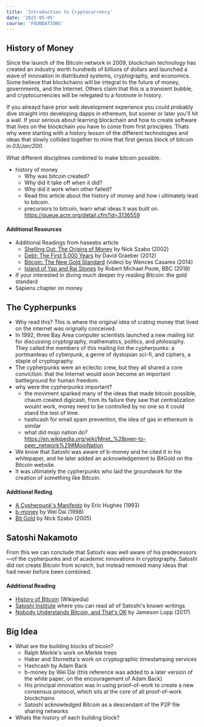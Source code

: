```yaml
---
title: 'Introduction to Cryptocurrency'
date: '2021-05-05'
course: 'FOUNDATIONS'
---
```


## History of Money

Since the launch of the Bitcoin network in 2009, blockchain technology has created an industry worth hundreds of billions of dollars and launched a wave of innovation in distributed systems, cryptography, and economics. Some believe that blockchains will be integral to the future of money, governments, and the Internet. Others claim that this is a transient bubble, and cryptocurrencies will be relegated to a footnote in history.‌

If you alreayd have prior web development experience you could probably dive straight into developing dapps in ethereum, but sooner or later you'll hit a wall. If your serious about learning blockchain and how to create software that lives on the blockchain you have to come from first principles. Thats why were starting with a history lesson of the different technologies and ideas that slowly collided together to mine that first gensis block of bitcoin in *03/Jan/200*.

What different disciplines combined to make bitcoin possible.
- history of money
  - Why was bitcoin created?
  - Why did it take off when it did?
  - Why did it work when other failed?
  - Read this article about the history of money and how i ultimately lead to bitcoin.
  - precursors to bitcoin, learn what ideas it was built on. https://queue.acm.org/detail.cfm?id=3136559



#### Additional Resources

- Additional Readings from haseebs article
  - [Shelling Out: The Origins of Money](https://fermatslibrary.com/s/shelling-out-the-origins-of-money) by Nick Szabo (2002)
  - [Debt: The First 5,000 Years](https://www.amazon.com/Debt-First-5-000-Years/dp/1612191290) by David Graeber (2012)
  - [Bitcoin: The New Gold Standard](https://www.chicagoideas.com/videos/bitcoin-the-new-gold-standard) (video) by Wences Casares (2014)
  - [Island of Yap and Rai Stones](http://www.bbc.com/travel/story/20180502-the-tiny-island-with-human-sized-money) by Robert Michael Poole, BBC (2018)
- If your interested in diving much deeper try reading Bitcoin: the gold standard
- Sapiens chapter on money



## The Cypherpunks

- Why read this? This is where the original idea of crating money that lived on the internet was orignally conceived.
- In 1992, three Bay Area computer scientists launched a new mailing list for discussing cryptography, mathematics, politics, and philosophy. They called the members of this mailing list the cypherpunks: a portmanteau of cyberpunk, a genre of dystopian sci-fi, and ciphers, a staple of cryptography.
- The cypherpunks were an eclectic crew, but they all shared a core conviction: that the Internet would soon become an important battleground for human freedom.
- why were the cypherpunks important?
  - the moviment sparked many of the ideas that made bitcoin possible, chaum created digicash, from its failure they saw that centralization woulnt work, money need to be controlled by no one so it could stand the test of time.
  - hashcash for email spam prevention, the idea of gas in ethereum is similar
  - what did mojo nation do? https://en.wikipedia.org/wiki/Mnet_%28peer-to-peer_network%29#MojoNation
- We know that Satoshi was aware of b-money and he cited it in his whitepaper, and he later added an acknowledgement to BitGold on the Bitcoin website.
- It was ultimately the cypherpunks who laid the groundwork for the creation of something like Bitcoin.



#### Additional Reding

- [A Cypherpunk's Manifesto](https://www.activism.net/cypherpunk/manifesto.html) by Eric Hughes (1993)
- [b-money](http://www.weidai.com/bmoney.txt) by Wei Dai (1998)
- [Bit Gold](http://unenumerated.blogspot.com/2005/12/bit-gold.html) by Nick Szabo (2005)




## Satoshi Nakamoto

From this we can conclude that Satoshi was well aware of his predecessors—of the cypherpunks and of academic innovations in cryptography. Satoshi did not create Bitcoin from scratch, but instead remixed many ideas that had never before been combined.



#### Additional Reading

- [History of Bitcoin](https://en.wikipedia.org/wiki/History_of_bitcoin) (Wikipedia)
- [Satoshi Institute](https://satoshi.nakamotoinstitute.org/posts/) where you can read all of Satoshi's known writings
- [Nobody Understands Bitcoin, and That's OK](https://www.coindesk.com/nobody-understands-bitcoin-thats-ok) by Jameson Lopp (2017)



## Big Idea
- What are the building blocks of bicoin?
  - Ralph Merkle's work on Merkle trees
  - Haber and Stornetta's work on cryptographic timestamping services
  - Hashcash by Adam Back
  - b-money by Wei Dai (this reference was added to a later version of the white paper, on the encouragement of Adam Back)
  - His principal innovation was in using proof-of-work to create a new consensus protocol, which sits at the core of all proof-of-work blockchains
  - Satoshi acknowledged Bitcoin as a descendant of the P2P file sharing networks
- Whats the history of each building block?